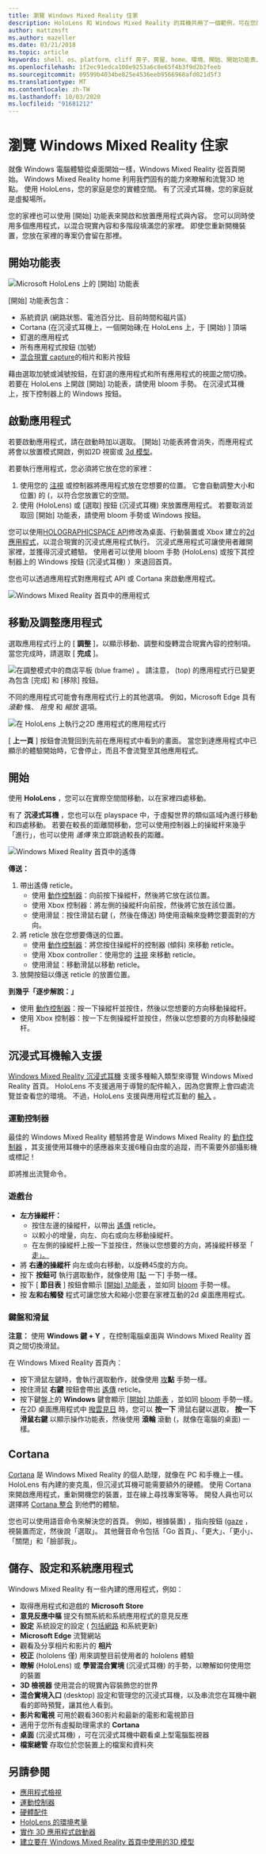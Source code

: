 ```yaml
---
title: 瀏覽 Windows Mixed Reality 住家
description: HoloLens 和 Windows Mixed Reality 的耳機共用了一個範例，可在您的環境中啟動、放置及操作應用程式和3D 模型， (是否為實體或數位) 。 瞭解如何在這兩種裝置類型上流覽 Windows Mixed Reality 首頁。
author: mattzmsft
ms.author: mazeller
ms.date: 03/21/2018
ms.topic: article
keywords: shell、os、platform、cliff 房子、房屋、home、環境、開始、開始功能表、首頁功能表、釘選、應用程式、啟動應用程式、放置應用程式、傳送、移動、流覽
ms.openlocfilehash: 1f2ec91edca100e9253a6c8e65f4b3f9d2b2feeb
ms.sourcegitcommit: 09599b4034be825e4536eeb9566968afd021d5f3
ms.translationtype: MT
ms.contentlocale: zh-TW
ms.lasthandoff: 10/03/2020
ms.locfileid: "91681212"
---
```

# <a name="navigating-the-windows-mixed-reality-home"></a>瀏覽 Windows Mixed Reality 住家

就像 Windows 電腦體驗從桌面開始一樣，Windows Mixed Reality 從首頁開始。 Windows Mixed Reality home 利用我們固有的能力來瞭解和流覽3D 地點。 使用 HoloLens，您的家庭是您的實體空間。 有了沉浸式耳機，您的家庭就是虛擬場所。

您的家裡也可以使用 [開始] 功能表來開啟和放置應用程式與內容。 您可以同時使用多個應用程式，以混合現實內容和多階段填滿您的家裡。 即使您重新開機裝置，您放在家裡的專案仍會留在那裡。

## <a name="start-menu"></a>開始功能表

![Microsoft HoloLens 上的 [開始] 功能表](images/start-500px.png)

[開始] 功能表包含：
* 系統資訊 (網路狀態、電池百分比、目前時間和磁片區) 
* Cortana (在沉浸式耳機上，一個開始磚;在 HoloLens 上，于 [開始) ] 頂端
* 釘選的應用程式
* 所有應用程式按鈕 (加號) 
* [混合現實 capture](../mixed-reality-capture.md)的相片和影片按鈕

藉由選取加號或減號按鈕，在釘選的應用程式和所有應用程式的視圖之間切換。 若要在 HoloLens 上開啟 [開始] 功能表，請使用 bloom 手勢。 在沉浸式耳機上，按下控制器上的 Windows 按鈕。

## <a name="launching-apps"></a>啟動應用程式

若要啟動應用程式，請在啟動時加以選取。 [開始] 功能表將會消失，而應用程式將會以放置模式開啟，例如2D 視窗或 [3d 模型](../distribute/implementing-3d-app-launchers.md)。

若要執行應用程式，您必須將它放在您的家裡：
1. 使用您的 [注視](../design/gaze-and-commit.md) 或控制器將應用程式放在您想要的位置。 它會自動調整大小和位置) 的 (，以符合您放置它的空間。
2. 使用 (HoloLens) 或 [選取] 按鈕 (沉浸式耳機) 來放置應用程式。 若要取消並取回 [開始] 功能表，請使用 bloom 手勢或 Windows 按鈕。

您可以使用[HOLOGRAPHICSPACE API](https://msdn.microsoft.com/library/windows/apps/windows.graphics.holographic.holographicspace.aspx)修改為桌面、行動裝置或 Xbox 建立的[2d 應用程式](../develop/porting-apps/building-2d-apps.md)，以混合現實的沉浸式應用程式執行。 沉浸式應用程式可讓使用者離開家裡，並獲得沉浸式體驗。 使用者可以使用 bloom 手勢 (HoloLens) 或按下其控制器上的 Windows 按鈕 (沉浸式耳機) ）來退回首頁。

您也可以透過應用程式對應用程式 API 或 Cortana 來啟動應用程式。

![Windows Mixed Reality 首頁中的應用程式](images/mixed-reality-home-500px.png)

## <a name="moving-and-adjusting-apps"></a>移動及調整應用程式

選取應用程式行上的 [ **調整** ]，以顯示移動、調整和旋轉混合現實內容的控制項。 當您完成時，請選取 [ **完成** ]。

![在調整模式中的商店平板 (blue frame) 。 請注意， (top) 的應用程式行已變更為包含 [完成] 和 [移除] 按鈕。](images/adjust-500px.png)

不同的應用程式可能會有應用程式行上的其他選項。 例如，Microsoft Edge 具有 *滾動* 條、 *拖曳* 和 *縮放* 選項。 

![在 HoloLens 上執行之2D 應用程式的應用程式行](images/holobar-500px.png)

[ **上一頁** ] 按鈕會流覽回到先前在應用程式中看到的畫面。 當您到達應用程式中已顯示的體驗開始時，它會停止，而且不會流覽至其他應用程式。

## <a name="getting-around-your-home"></a>開始

使用 **HoloLens** ，您可以在實際空間間移動，以在家裡四處移動。

有了 **沉浸式耳機** ，您也可以在 playspace 中，于虛擬世界的類似區域內進行移動和四處移動。 若要在較長的距離間移動，您可以使用控制器上的操縱杆來幾乎「進行」，也可以使用 *遙傳* 來立即跳過較長的距離。

![Windows Mixed Reality 首頁中的遙傳](images/teleportation-500px.png)

**傳送：**
1. 帶出遙傳 reticle。
   * 使用 [動作控制器](../design/motion-controllers.md)：向前按下操縱杆，然後將它放在該位置。
   * 使用 Xbox 控制器：將左側的操縱杆向前按，然後將它放在該位置。
   * 使用滑鼠：按住滑鼠右鍵 (，然後在傳送) 時使用滾輪來旋轉您要面對的方向。
2. 將 reticle 放在您想要傳送的位置。
   * 使用 [動作控制器](../design/motion-controllers.md)：將您按住操縱杆的控制器 (傾斜) 來移動 reticle。
   * 使用 Xbox controller：使用您的 [注視](../design/gaze-and-commit.md) 來移動 reticle。
   * 使用滑鼠：移動滑鼠以移動 reticle。
3. 放開按鈕以傳送 reticle 的放置位置。

**到幾乎「逐步解說：」**
* 使用 [動作控制器](../design/motion-controllers.md)：按一下操縱杆並按住，然後以您想要的方向移動操縱杆。
* 使用 Xbox 控制器：按一下左側操縱杆並按住，然後以您想要的方向移動操縱杆。

## <a name="immersive-headset-input-support"></a>沉浸式耳機輸入支援

[Windows Mixed Reality 沉浸式耳機](immersive-headset-hardware-details.md) 支援多種輸入類型來導覽 Windows Mixed Reality 首頁。 HoloLens 不支援適用于導覽的配件輸入，因為您實際上會四處流覽並查看您的環境。 不過，HoloLens 支援與應用程式互動的 [輸入](hardware-accessories.md) 。

### <a name="motion-controllers"></a>運動控制器

最佳的 Windows Mixed Reality 體驗將會是 Windows Mixed Reality 的 [動作控制器](../design/motion-controllers.md) ，其支援使用耳機中的感應器來支援6種自由度的追蹤，而不需要外部攝影機或標記！

即將推出流覽命令。

### <a name="gamepad"></a>遊戲台
* **左方操縱杆：**
  * 按住左邊的操縱杆，以帶出 [遙傳](navigating-the-windows-mixed-reality-home.md#getting-around-your-home) reticle。
  * 以較小的增量，向左、向右或向左移動操縱杆。
  * 在左側的操縱杆上按一下並按住，然後以您想要的方向，將操縱杆移至「 [走」。](navigating-the-windows-mixed-reality-home.md#getting-around-your-home)
* 將 **右邊的操縱杆** 向左或向右移動，以旋轉45度的方向。
* 按下 **按鈕可** 執行選取動作，就像使用 [[點](../design/gaze-and-commit.md#composite-gestures) 一下] 手勢一樣。
* 按下 [ **節目表** ] 按鈕會顯示 [[開始] 功能表](navigating-the-windows-mixed-reality-home.md#start-menu) ，並如同 [bloom](../design/system-gesture.md#bloom) 手勢一樣。
* 按 **左和右觸發** 程式可讓您放大和縮小您要在家裡互動的2d 桌面應用程式。

### <a name="keyboard-and-mouse"></a>鍵盤和滑鼠

**注意：** 使用 **Windows 鍵 + Y** ，在控制電腦桌面與 Windows Mixed Reality 首頁之間切換滑鼠。

在 Windows Mixed Reality 首頁內：
* 按下滑鼠左鍵時，會執行選取動作，就像使用 [攻](../design/gaze-and-commit.md#composite-gestures)**點** 手勢一樣。
* 按住滑鼠 **右鍵** 按鈕會帶出 [遙傳](navigating-the-windows-mixed-reality-home.md#getting-around-your-home) reticle。
* 按下鍵盤上的 **Windows** 鍵會顯示 [ [開始] 功能表](navigating-the-windows-mixed-reality-home.md#start-menu) ，並如同 [bloom](../design/system-gesture.md#bloom) 手勢一樣。
* 在2D 桌面應用程式中 [撥雲見日](../design/gaze-and-commit.md) 時，您可以 **按一下** 滑鼠右鍵以選取， **按一下滑鼠右鍵** 以顯示操作功能表，然後使用 **滾輪** 滾動 (，就像在電腦的桌面) 一樣。

## <a name="cortana"></a>Cortana

[Cortana](../design/voice-input.md#hey-cortana) 是 Windows Mixed Reality 的個人助理，就像在 PC 和手機上一樣。 HoloLens 有內建的麥克風，但沉浸式耳機可能需要額外的硬體。 使用 Cortana 來開啟應用程式，重新開機您的裝置，並在線上尋找專案等等。 開發人員也可以選擇將 [Cortana 整合](https://dev.windows.com/cortana) 到他們的體驗。

您也可以使用語音命令來解決您的首頁。 例如，根據裝置) ，指向按鈕 ([gaze](../design/gaze-and-commit.md) ，視裝置而定，然後說「選取」。 其他聲音命令包括「Go 首頁」、「更大」、「更小」、「關閉」和「臉部我」。

## <a name="store-settings-and-system-apps"></a>儲存、設定和系統應用程式

Windows Mixed Reality 有一些內建的應用程式，例如：
* 取得應用程式和遊戲的 **Microsoft Store**
* **意見反應中樞** 提交有關系統和系統應用程式的意見反應
* **設定** 系統設定的設定 ( [包括網路](../connecting-to-wi-fi-on-hololens.md) 和系統更新) 
* **Microsoft Edge** 流覽網站
* 觀看及分享相片和影片的 **相片**
* **校正** (hololens 僅) 用來調整目前使用者的 hololens 體驗
* **瞭解** (HoloLens) 或 **學習混合實境** (沉浸式耳機) 的手勢，以瞭解如何使用您的裝置
* **3D 檢視器** 使用混合的現實內容裝飾您的世界
* **混合實境入口** (desktop) 設定和管理您的沉浸式耳機，以及串流您在耳機中觀看的即時預覽，讓其他人看到。
* **影片和電視** 可用於觀看360影片和最新的電影和電視節目
* 適用于您所有虛擬助理需求的 **Cortana**
* **桌面** (沉浸式耳機) ，可在沉浸式耳機中觀看桌上型電腦監視器
* **檔案總管** 存取位於您裝置上的檔案和資料夾

## <a name="see-also"></a>另請參閱
* [應用程式檢視](../design/app-views.md)
* [運動控制器](../design/motion-controllers.md)
* [硬體配件](hardware-accessories.md)
* [HoloLens 的環境考量](../environment-considerations-for-hololens.md)
* [實作 3D 應用程式啟動器](../distribute/implementing-3d-app-launchers.md)
* [建立要在 Windows Mixed Reality 首頁中使用的3D 模型](../distribute/creating-3d-models-for-use-in-the-windows-mixed-reality-home.md)
